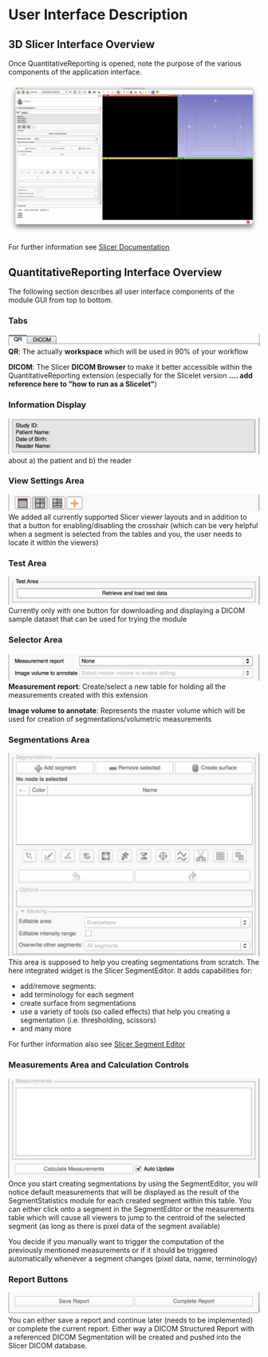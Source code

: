 # User Interface Description

## 3D Slicer Interface Overview

Once QuantitativeReporting is opened, note the purpose of the various components of the application interface.

![Alt Text](screenshots/user_interface.png)

For further information see [Slicer Documentation](https://www.slicer.org/wiki/Documentation/Nightly/SlicerApplication/MainApplicationGUI)

## QuantitativeReporting Interface Overview

The following section describes all user interface components of the module GUI from top to bottom.

### Tabs
   ![](screenshots/tabs.png)
   **QR**: The actually **workspace** which will be used in 90% of your workflow
   
   **DICOM**: The Slicer **DICOM Browser** to make it better accessible within the QuantitativeReporting extension \(especially for the Slicelet version   **.... add reference here to "how to run as a Slicelet"**\)

### Information Display

![](screenshots/watchbox.png)
about a\) the patient and b\) the reader


### View Settings Area
![](screenshots/viewSettings.png)
We added all currently supported Slicer viewer layouts and in addition to that a button for enabling/disabling the crosshair \(which can be very helpful when a segment is selected from the tables and you, the user needs to locate it within the viewers\)

### Test Area
![](screenshots/testarea.png)
Currently only with one button for downloading and displaying a DICOM sample dataset that can be used for trying the module

### Selector Area
![](screenshots/inputSelectors.png)
   **Measurement report**: Create/select a new table for holding all the measurements created with this extension
   
   **Image volume to annotate**: Represents the master volume which will be used for creation of segmentations/volumetric measurements

### Segmentations Area
![](screenshots/segmentationsArea.png)
This area is supposed to help you creating segmentations from scratch. The here integrated widget is the Slicer SegmentEditor. It adds capabilities for:
   * add/remove segments:  
   * add terminology for each segment  
   * create surface from segmentations  
   * use a variety of tools \(so called effects\) that help you creating a segmentation \(i.e. thresholding, scissors\)  
   * and many more

   For further information also see [Slicer Segment Editor](https://www.slicer.org/wiki/Documentation/Nightly/Modules/SegmentEditor)

###  Measurements Area and Calculation Controls
![](screenshots/measurementsArea.png)
Once you start creating segmentations by using the SegmentEditor, you will notice default measurements that will be displayed as the result of the SegmentStatistics module for each created segment within this table. You can either click onto a segment in the SegmentEditor or the measurements table which will cause all viewers to jump to the centroid of the selected segment \(as long as there is pixel data of the segment available\)

   You decide if you manually want to trigger the computation of the previously mentioned measurements or if it should be triggered automatically whenever a segment changes \(pixel data, name, terminology\)

###  Report Buttons 
![](screenshots/reportButtons.png)
You can either save a report and continue later \(needs to be implemented\) or complete the current report. Either way a DICOM Structured Report with a referenced DICOM Segmentation will be created and pushed into the Slicer DICOM database.
